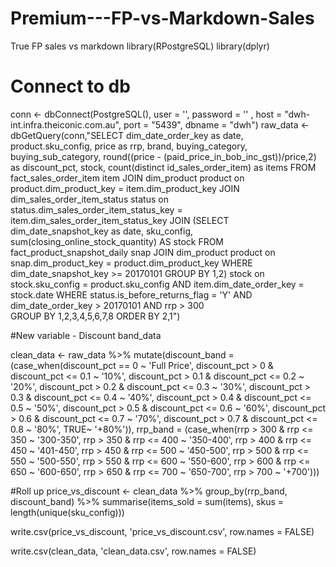 # Premium---FP-vs-Markdown-Sales
True FP sales vs markdown
library(RPostgreSQL)
library(dplyr)
# Connect to db
conn <- dbConnect(PostgreSQL(), user = '', password = '' ,
                  host = "dwh-int.infra.theiconic.com.au", port = "5439", dbname = "dwh")
raw_data <- dbGetQuery(conn,"SELECT dim_date_order_key as date,
                       product.sku_config,
                       price as rrp,
                       brand,
                       buying_category,
                       buying_sub_category,
                       round((price - (paid_price_in_bob_inc_gst))/price,2) as discount_pct,
                       stock,
                       count(distinct id_sales_order_item) as items
                       FROM
                       fact_sales_order_item item
                       JOIN dim_product product on product.dim_product_key = item.dim_product_key
                       JOIN dim_sales_order_item_status status on status.dim_sales_order_item_status_key = item.dim_sales_order_item_status_key
                       JOIN (SELECT dim_date_snapshot_key as date,
                       sku_config,
                       sum(closing_online_stock_quantity) AS stock
                       FROM fact_product_snapshot_daily snap
                       JOIN dim_product product on snap.dim_product_key = product.dim_product_key
                       WHERE dim_date_snapshot_key >=  20170101
                       GROUP BY 1,2) stock on stock.sku_config = product.sku_config AND item.dim_date_order_key = stock.date
                       WHERE status.is_before_returns_flag = 'Y'
                       AND dim_date_order_key > 20170101
                       AND rrp > 300  
                       GROUP BY 1,2,3,4,5,6,7,8
                       ORDER BY 2,1")


#New variable - Discount band_data 

clean_data <- raw_data %>%
  mutate(discount_band = (case_when(discount_pct == 0 ~ 'Full Price',
                                    discount_pct > 0 & discount_pct <= 0.1 ~ '10%',
                                    discount_pct > 0.1 & discount_pct <= 0.2 ~ '20%',
                                    discount_pct > 0.2 & discount_pct <= 0.3 ~ '30%',
                                    discount_pct > 0.3 & discount_pct <= 0.4 ~ '40%',
                                    discount_pct > 0.4 & discount_pct <= 0.5 ~ '50%',
                                    discount_pct > 0.5 & discount_pct <= 0.6 ~ '60%',
                                    discount_pct > 0.6 & discount_pct <= 0.7 ~ '70%',
                                    discount_pct > 0.7 & discount_pct <= 0.8 ~ '80%',
                                    TRUE~ '+80%')),
         rrp_band = (case_when(rrp > 300 & rrp <= 350 ~ '300-350',
                               rrp > 350 & rrp <= 400 ~ '350-400',
                               rrp > 400 & rrp <= 450 ~ '401-450',
                               rrp > 450 & rrp <= 500 ~ '450-500',
                               rrp > 500 & rrp <= 550 ~ '500-550',
                               rrp > 550 & rrp <= 600 ~ '550-600',
                               rrp > 600 & rrp <= 650 ~ '600-650',
                               rrp > 650 & rrp <= 700 ~ '650-700',
                               rrp > 700 ~ '+700')))

#Roll up
price_vs_discount <- clean_data %>%
                     group_by(rrp_band, discount_band) %>%
                     summarise(items_sold = sum(items),
                               skus = length(unique(sku_config)))

write.csv(price_vs_discount, 'price_vs_discount.csv', row.names = FALSE)

write.csv(clean_data, 'clean_data.csv', row.names = FALSE)
